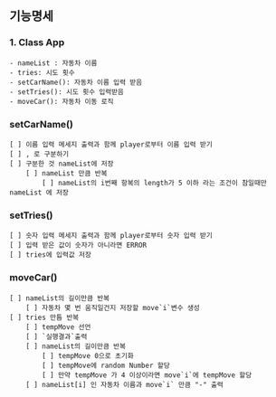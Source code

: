 ## 기능명세

### 1. Class App

    - nameList : 자동차 이름
    - tries: 시도 횟수
    - setCarName(): 자동차 이름 입력 받음
    - setTries(): 시도 횟수 입력받음
    - moveCar(): 자동차 이동 로직

### setCarName()

    [ ] 이름 입력 메세지 출력과 함께 player로부터 이름 입력 받기
    [ ] , 로 구분하기
    [ ] 구분한 것 nameList에 저장
        [ ] nameList 만큼 반복
            [ ] nameList의 i번째 항복의 length가 5 이하 라는 조건이 참일때만 nameList 에 저장

### setTries()

    [ ] 숫자 입력 메세지 출력과 함께 player로부터 숫자 입력 받기
    [ ] 입력 받은 값이 숫자가 아니라면 ERROR
    [ ] tries에 입력값 저장

### moveCar()

    [ ] nameList의 길이만큼 반복
        [ ] 자동차 몇 번 움직일건지 저장할 move`i`변수 생성
    [ ] tries 만틈 반복
        [ ] tempMove 선언
        [ ] `실행결과`출력
        [ ] nameList의 길이만큼 반복
            [ ] tempMove 0으로 초기화
            [ ] tempMove에 random Number 할당
            [ ] 만약 tempMove 가 4 이상이라면 move`i`에 tempMove 할당
        [ ] nameList[i] 인 자동차 이름과 move`i` 만큼 "-" 출력
